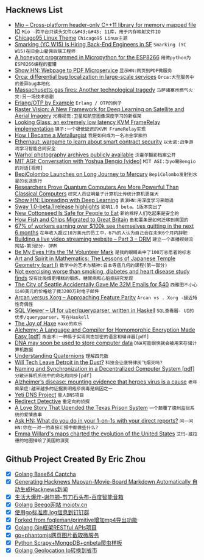## Hacknews List


- [Mio – Cross-platform header-only C&#43;&#43;11 library for memory mapped file IO](https://github.com/mandreyel/mio)  `Mio -跨平台只读头文件c&#43;&#43; 11库，用于内存映射文件IO`
- [Chicago95 Linux Theme](https://github.com/grassmunk/Chicago95)  `Chicago95 Linux主题`
- [Smarking (YC W15) Is Hiring Back-End Engineers in SF](https://www.smarking.com/careers)  `Smarking (YC W15)在旧金山雇佣后端工程师`
- [A honeypot programmed in Micropython for the ESP8266](https://github.com/gbafana25/esp8266_honeypot)  `用微python为ESP8266编程的蜜罐`
- [Show HN: Webpage to PDF Microservice](https://imti.co/webpage-to-pdf-microservice/)  `显示HN:网页到PDF微服务`
- [Orca: differential bug localization in large-scale services](https://blog.acolyer.org/2018/10/19/orca-differential-bug-localization-in-large-scale-services/)  `Orca:大型服务中的差异bug本地化`
- [Massachusetts gas fires: Another technological tragedy](http://bit-player.org/2018/another-technological-tragedy)  `马萨诸塞州燃气火灾:另一场技术悲剧`
- [Erlang/OTP by Example](http://erlangbyexample.org)  `Erlang / OTP的例子`
- [Raster Vision: A New Framework for Deep Learning on Satellite and Aerial Imagery](https://www.azavea.com/blog/2018/10/18/raster-vision-release/)  `光栅视觉:卫星和航空图像深度学习的新框架`
- [Looking Glass: an extremely low latency KVM FrameRelay implementation](https://looking-glass.hostfission.com)  `镜子:一个极低延迟的KVM FrameRelay实现`
- [How I Became a Metallurgist](https://knifesteelnerds.com/2018/10/08/how-i-became-a-knife-steel-metallurgist/)  `我是如何成为一名冶金学家的`
- [Ethernaut: wargame to learn about smart contract security](https://ethernaut.zeppelin.solutions/)  `以太诺:战争游戏学习智能合同安全`
- [Warhol photography archives publicly available](https://news.stanford.edu/2018/10/12/cantor-arts-center-stanford-libraries-collaborate-make-warhol-photography-archives-publicly-available/)  `沃霍尔摄影档案公开`
- [MIT AGI: Conversation with Yoshua Bengio [video]](https://www.youtube.com/watch?v=azOmzumh0vQ)  `MIT AGI:与yo唰Bengio的对话[视频]`
- [BepiColombo Launches on Long Journey to Mercury](https://www.nytimes.com/2018/10/19/science/bepicolombo-mercury-launch.html)  `BepiColombo发射到水星的长途旅行`
- [Researchers Prove Quantum Computers Are More Powerful Than Classical Computers](https://motherboard.vice.com/amp/en_us/article/evw93z/researchers-finally-proved-quantum-computers-are-more-powerful-than-classical-computers?__twitter_impression=true)  `研究人员证明量子计算机比传统计算机更强大`
- [Show HN: Lipreading with Deep Learning](https://github.com/astorfi/lip-reading-deeplearning)  `表演HN:用深度学习来朗诵`
- [Sway 1.0-beta.1 release highlights](https://drewdevault.com/2018/10/20/Sway-1.0-highlights.html)  `影响1.0 beta。1版本突出了`
- [New Cottonseed Is Safe for People to Eat](https://www.npr.org/sections/thesalt/2018/10/17/658221327/not-just-for-cows-anymore-new-cottonseed-is-safe-for-people-to-eat)  `新的棉籽人们吃起来是安全的`
- [How Fish and Chips Migrated to Great Britain](https://www.atlasobscura.com/articles/who-invented-fish-and-chips)  `鱼和薯条是如何迁移到英国的`
- [67% of workers earning over $100k see themselves quitting in the next 6 months](https://www.cnbc.com/2018/10/19/67percent-of-workers-earning-over-100000-plan-to-quit-in-the-next-6-months.html)  `在年收入超过10万美元的员工中，67%的人认为自己会在未来6个月内辞职`
- [Building a live video streaming website – Part 3 – DRM](https://benwilber.github.io/nginx/rtmp/live/video/streaming/django/drm/2018/10/20/building-a-live-video-streaming-website-part-3-drm.html)  `建立一个直播视频流网站-第3部分- DRM`
- [Be My Eyes Hits the 1M Volunteer Mark](http://globalaccessibilitynews.com/2018/05/21/be-my-eyes-hits-the-1-million-volunteer-mark/)  `是我的眼睛击中了100万志愿者的标志`
- [Art and Spirit in Mathematics: The Lessons of Japanese Temple Geometry (part I)](https://www.scienceandnonduality.com/art-spirit-in-mathematics-the-lessons-of-japanese-temple-geometry-part-i/)  `数学中的艺术与精神:日本寺庙几何的课程(第一部分)`
- [Not exercising worse than smoking, diabetes and heart disease study finds](https://www.cnn.com/2018/10/19/health/study-not-exercising-worse-than-smoking/index.html)  `没有比吸烟更糟糕的锻炼，糖尿病和心脏病研究发现`
- [The City of Seattle Accidentally Gave Me 32M Emails for $40](https://mchap.io/that-time-the-city-of-seattle-accidentally-gave-me-32m-emails-for-40-dollars4997.html)  `西雅图不小心以40美元的价格给了我3200万封电子邮件`
- [Arcan versus Xorg – Approaching Feature Parity](https://arcan-fe.com/2018/10/17/arcan-versus-xorg-approaching-feature-parity/)  `Arcan vs . Xorg -接近特性奇偶性`
- [SQL Viewer – UI for uber/queryparser, written in Haskell](https://github.com/dlthomas/sql-viewer)  `SQL查看器- UI的优步/queryparser，写在Haskell`
- [The Joy of Haxe](https://medium.com/@fontstruct/the-joy-of-haxe-84f933f4b859)  `Haxe的欢乐`
- [Alchemy: A Language and Compiler for Homomorphic Encryption Made Easy [pdf]](http://web.eecs.umich.edu/~cpeikert/pubs/alchemy.pdf)  `炼金术:一种易于实现同态加密的语言和编译器[pdf]`
- [DNA may soon be used to store computer data](https://www.economist.com/science-and-technology/2018/10/20/dna-may-soon-be-used-to-store-computer-data)  `DNA可能很快就会被用来存储计算机数据`
- [Understanding Quaternions](https://www.3dgep.com/understanding-quaternions/)  `理解四元数`
- [Will Tech Leave Detroit in the Dust?](https://www.wsj.com/articles/can-detroit-become-a-software-business-1540008107)  `科技会让底特律灰飞烟灭吗?`
- [Naming and Synchronization in a Decentralized Computer System [pdf]](http://www.dtic.mil/dtic/tr/fulltext/u2/a061407.pdf)  `分散计算机系统中的命名和同步[pdf]`
- [Alzheimer’s disease: mounting evidence that herpes virus is a cause](http://theconversation.com/alzheimers-disease-mounting-evidence-that-herpes-virus-is-a-cause-104943)  `老年痴呆症:越来越多的证据表明疱疹病毒是病因之一`
- [Yeti DNS Project](https://yeti-dns.org)  `雪人DNS项目`
- [Redirect Detective](http://redirectdetective.com/)  `重定向的侦探`
- [A Love Story That Upended the Texas Prison System](https://www.texasmonthly.com/articles/love-story-upended-texas-prison-system/)  `一个颠覆了德州监狱系统的爱情故事`
- [Ask HN: What do you do in your 1-on-1s with your direct reports?](item?id=18264245)  `问一问HN:你在一对一的直接汇报中都做些什么?`
- [Emma Willard&#39;s maps charted the evolution of the United States](https://www.atlasobscura.com/articles/first-atlas-of-the-united-states)  `艾玛·威拉德的地图描绘了美国的演变`

## Github Project Created By Eric Zhou

- [x] [Golang Base64 Captcha](https://github.com/mojocn/base64Captcha)
- [x] [Generating Hacknews Maoyan-Movie-Board Markdown Automatically 自动生成Hacknews新闻](https://github.com/dejavuzhou/md-genie)
- [x] [生活大爆炸-谢尔顿-剪刀石头布-百度智能音箱](https://github.com/mojocn/dueros-bang-game)
- [x] [Golang Beego网站 mojotv.cn](https://github.com/mojocn/www.mojotv.cn)
- [x] [使用go标准库,log信息到钉钉群](https://github.com/mojocn/dooger)
- [x] [Forked from fogleman/primitive增加mp4导出功能](https://github.com/mojocn/primitive)
- [x] [Golang Gin框架RESTful APIs项目](https://github.com/JJJJJJJerk/ezier-golang-web-api-framework)
- [x] [go+phantomjs网页图片截取微服务](https://github.com/mojocn/screen_shot)
- [x] [Python Scrapy+MongoDB+cnbeta爬虫样板](https://github.com/mojocn/scrapy_mongodb_boilerplate_cnbeta)
- [x] [Golang Geolocation Ip转换到省市](https://github.com/mojocn/ip2location)